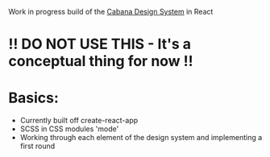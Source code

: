 Work in progress build of the [Cabana Design System](https://cabanadesignsystem.com/) in React

# !! DO NOT USE THIS - It's a conceptual thing for now !!

# Basics:
- Currently built off create-react-app
- SCSS in CSS modules 'mode' 
- Working through each element of the design system and implementing a first round

